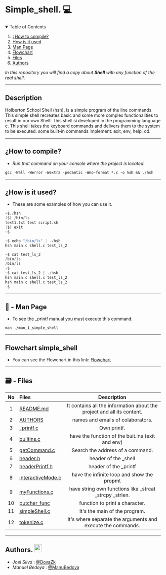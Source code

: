 # Simple_shell. 💻

<!-- TABLE OF CONTENTS -->
<details open="open">
  <summary>Table of Contents</summary>
  <ol>
    <li> <a href="#how-to-compile">¿How to compile?</a></li>
    <li><a href="#getting-started">How is it used</a></li>
    <li><a href="#usage">Man Page</a></li>
    <li><a href="#roadmap">Flowchart</a></li>
    <li><a href="#contributing">Files</a></li>
    <li><a href="#Authors">Authors</a></li>
  </ol>
</details>

_In this repository you will find a copy about ***Shell*** with any function of the real shell_.

---
## Description
Holberton School Shell (hsh), is a simple program of the line commands. This simple shell recreates basic and some more complex functionalities to result in our own Shell. This shell si developed in the programming language c. This shell takes the keyboard commands and delivers them to the system to be executed. some built-in commands implement: exit, env, help, cd.

---
## ¿How to compile?

- _Run that command on your console where the project is located._

```
gcc -Wall -Werror -Wextra -pedantic -Wno-format *.c -o hsh && ./hsh
```
---

## ¿How is it used?

- These are some examples of how you can use it.

```c
~$./hsh
($) /bin/ls
text1.txt test script.sh
($) exit
~$
```
```c
~$ echo "/bin/ls" | ./hsh
hsh main.c shell.c test_ls_2
```
```c
~$ cat test_ls_2
/bin/ls
/bin/ls
~$
~$ cat test_ls_2 | ./hsh
hsh main.c shell.c test_ls_2
hsh main.c shell.c test_ls_2
~$
```
---
## 📖 - Man Page

* To see the _printf manual you must execute this command.

```
man ./man_1_simple_shell
```
---

## Flowchart simple_shell

* You can see the Flowchart in this link: <a href="https://miro.com/app/board/o9J_lJl4RUA=/">Flowchart</a>

---

## 🗃 - Files

No|Files|Description
:---:|:---|:---:
1|[README.md](./README.md)| It contains all the information about the project and all its content.
2|[AUTHORS](./AUTHORS)| names and emails of colaborators.
3|[_printf.c](./_printf.c)| Own printf.
4|[builtins.c](.builtins.c)| have the function of the buit.ins (exit and env)
5|[getCommand.c](./getCommand.c)| Search the address of a command.
6|[header.h](./header.h)| header of the _shell
7|[headerPrintf.h](./headerPrintf.h)| header of the _printf
8|[interactiveMode.c](./interactiveMode.c)| have the infinite loop and show the propmt
9|[myFunctions.c](./myFunctions.c)| have string own functions like _strcat _strcpy _strlen.
10|[putchar_func](./putchar_func)| function to print a character.
11|[simpleShell.c](./simpleShell.c)| It's the main of the program.
12|[tokenize.c](./tokenize.c)| It's where separate the arguments and execute the commands.

---

## Authors. <img src="https://image.flaticon.com/icons/png/512/25/25231.png" width="25" height="25">

- *Joel Silva* : [@DovaZk](https://github.com/DovaZk)
- *Manuel Bedoya* : [@ManuBedoya](https://github.com/ManuBedoya)

